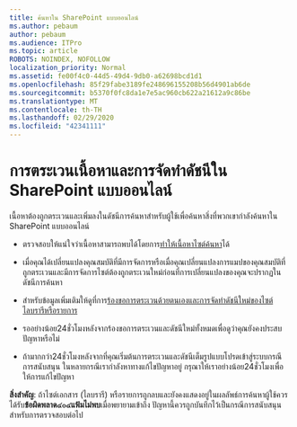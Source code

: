 ```yaml
---
title: ค้นหาใน SharePoint แบบออนไลน์
ms.author: pebaum
author: pebaum
ms.audience: ITPro
ms.topic: article
ROBOTS: NOINDEX, NOFOLLOW
localization_priority: Normal
ms.assetid: fe00f4c0-44d5-49d4-9db0-a62698bcd1d1
ms.openlocfilehash: 85f29fabe3189fe248696155208b56d4901ab6de
ms.sourcegitcommit: b5370f0fc8da1e7e5ac960cb622a21612a9c86be
ms.translationtype: MT
ms.contentlocale: th-TH
ms.lasthandoff: 02/29/2020
ms.locfileid: "42341111"
---
```

# <a name="content-crawling-and-indexing-in-sharepoint-online"></a>การตระเวนเนื้อหาและการจัดทำดัชนีใน SharePoint แบบออนไลน์

เนื้อหาต้องถูกตระเวนและเพิ่มลงในดัชนีการค้นหาสำหรับผู้ใช้เพื่อค้นหาสิ่งที่พวกเขากำลังค้นหาใน SharePoint แบบออนไลน์

- ตรวจสอบให้แน่ใจว่าเนื้อหาสามารถพบได้โดยการ[ทำให้เนื้อหาไซต์ค้นหา](https://docs.microsoft.com/sharepoint/make-site-content-searchable)ได้

- เมื่อคุณได้เปลี่ยนแปลงคุณสมบัติที่มีการจัดการหรือเมื่อคุณเปลี่ยนแปลงการแมปของคุณสมบัติที่ถูกตระเวนและมีการจัดการไซต์ต้องถูกตระเวนใหม่ก่อนที่การเปลี่ยนแปลงของคุณจะปรากฏในดัชนีการค้นหา

- สำหรับข้อมูลเพิ่มเติมให้ดูที่การ[ร้องขอการตระเวนด้วยตนเองและการจัดทำดัชนีใหม่ของไซต์ไลบรารีหรือรายการ](https://docs.microsoft.com/sharepoint/crawl-site-content)

- รออย่างน้อย24ชั่วโมงหลังจากร้องขอการตระเวนและดัชนีใหม่ทั้งหมดเพื่อดูว่าคุณยังคงประสบปัญหาหรือไม่

- ถ้ามากกว่า24ชั่วโมงหลังจากที่คุณเริ่มต้นการตระเวนและดัชนีเต็มรูปแบบโปรดเข้าสู่ระบบกรณีการสนับสนุน ในหลายกรณีเรากำลังหาทางแก้ไขปัญหาอยู่ กรุณาให้เราอย่างน้อย24ชั่วโมงเพื่อให้การแก้ไขปัญหา

**สิ่งสำคัญ**: ถ้าไซต์เอกสาร (ไลบรารี) หรือรายการถูกลบและยังคงแสดงอยู่ในผลลัพธ์การค้นหาผู้ใช้ควรได้รับ**ข้อผิดพลาด๔๐๔แฟ้มไม่พบ**เมื่อพยายามเข้าถึง ปัญหานี้ควรถูกบันทึกไว้เป็นกรณีการสนับสนุนสำหรับการตรวจสอบต่อไป



